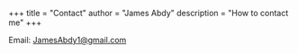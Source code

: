 +++
title = "Contact"
author = "James Abdy"
description = "How to contact me"
+++

Email: JamesAbdy1@gmail.com